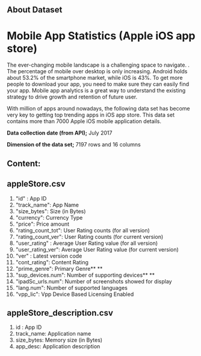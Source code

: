 ## About Dataset

# **Mobile App Statistics (Apple iOS app store)**

The ever-changing mobile landscape is a challenging space to navigate. . The percentage of mobile over desktop is only increasing. Android holds about 53.2% of the smartphone market, while iOS is 43%. To get more people to download your app, you need to make sure they can easily find your app. Mobile app analytics is a great way to understand the existing strategy to drive growth and retention of future user.

With million of apps around nowadays, the following data set has become very key to getting top trending apps in iOS app store. This data set contains more than 7000 Apple iOS mobile application details. 

**Data collection date (from API);**
July 2017

**Dimension of the data set;**
7197 rows and 16 columns

## **Content:**

## appleStore.csv

1. "id" : App ID
2. "track_name": App Name
3. "size_bytes": Size (in Bytes)
4. "currency": Currency Type
5. "price": Price amount
6. "rating_count_tot": User Rating counts (for all version)
7. "rating_count_ver": User Rating counts (for current version)
8. "user_rating" : Average User Rating value (for all version)
9. "user_rating_ver": Average User Rating value (for current version)
10. "ver" : Latest version code
11. "cont_rating": Content Rating
12. "prime_genre": Primary Genre** **
13. "sup_devices.num": Number of supporting devices** **
14. "ipadSc_urls.num": Number of screenshots showed for display
15. "lang.num": Number of supported languages
16. "vpp_lic": Vpp Device Based Licensing Enabled

## appleStore_description.csv

1. id : App ID
2. track_name: Application name
3. size_bytes: Memory size (in Bytes)
4. app_desc: Application description
